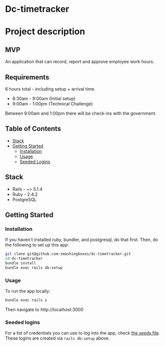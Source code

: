 # Dc-timetracker

# Project description

## MVP

An application that can record, report and approve employee work hours.

## Requirements

6 hours total - including setup + arrival time.

- 8:30am - 9:00am (Initial setup)
- 9:00am - 1:00pm (Technical Challenge)

Between 9:00am and 1:00pm there will be check-ins with the government.

## Table of Contents

- [Stack](#stack)
- [Getting Started](#getting-started)
  - [Installation](#installation)
  - [Usage](#usage)
  - [Seeded Logins](#seeded-logins)

## Stack

- Rails - ~> 5.1.4
- Ruby - 2.4.2
- PostgreSQL

## Getting Started

### Installation

If you haven't installed ruby, bundler, and postgresql, do that first. Then, do the following to
set up this app:

```sh
git clone git@github.com:smashingboxes/dc-timetracker.git
cd dc-timetracker
bundle install
bundle exec rails db:setup
```

### Usage

To run the app locally:

```sh
bundle exec rails s
```
Then navigate to http://localhost:3000

### Seeded logins

For a list of credentials you can use to log into the app, check [the seeds file](db/seeds.rb).
These logins are created via `rails db:setup` above.
